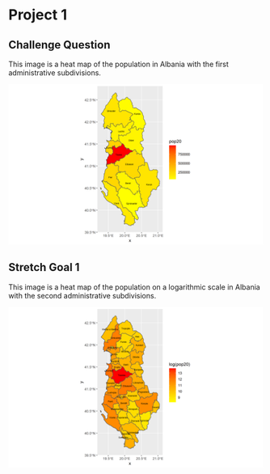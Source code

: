 # Project 1

## Challenge Question

This image is a heat map of the population in Albania with the first administrative subdivisions.

![](alb_pop20.png)

## Stretch Goal 1

This image is a heat map of the population on a logarithmic scale in Albania with the second administrative subdivisions.

![](alb_pop20_adm2.png)
